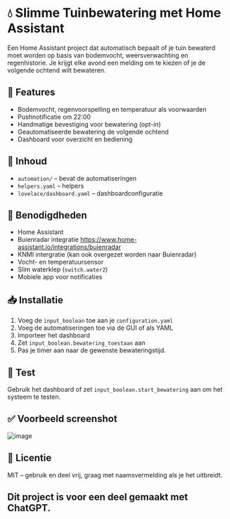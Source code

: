# 💧 Slimme Tuinbewatering met Home Assistant

Een Home Assistant project dat automatisch bepaalt of je tuin bewaterd moet worden op basis van bodemvocht, weersverwachting en regenhistorie. Je krijgt elke avond een melding om te kiezen of je de volgende ochtend wilt bewateren.

## 🔧 Features
- Bodemvocht, regenvoorspelling en temperatuur als voorwaarden
- Pushnotificatie om 22:00
- Handmatige bevestiging voor bewatering (opt-in)
- Geautomatiseerde bewatering de volgende ochtend
- Dashboard voor overzicht en bediening

## 📁 Inhoud

- `automation/` – bevat de automatiseringen
- `helpers.yaml` – helpers
- `lovelace/dashboard.yaml` – dashboardconfiguratie

## 📲 Benodigdheden

- Home Assistant
- Buienradar integratie
  https://www.home-assistant.io/integrations/buienradar
- KNMI intergratie (kan ook overgezet worden naar Buienradar)
- Vocht- en temperatuursensor
- Slim waterklep (`switch.water2`)
- Mobiele app voor notificaties

## 📥 Installatie
1. Voeg de `input_boolean` toe aan je `configuration.yaml`
2. Voeg de automatiseringen toe via de GUI of als YAML
3. Importeer het dashboard
4. Zet `input_boolean.bewatering_toestaan` aan
5. Pas je timer aan naar de gewenste bewateringstijd.

## 🧪 Test
Gebruik het dashboard of zet `input_boolean.start_bewatering` aan om het systeem te testen.

## ✅ Voorbeeld screenshot
![image](https://github.com/user-attachments/assets/89ef32d3-c952-4ecf-9adb-384154b91831)


## 📄 Licentie
MIT – gebruik en deel vrij, graag met naamsvermelding als je het uitbreidt.

## Dit project is voor een deel gemaakt met ChatGPT.
